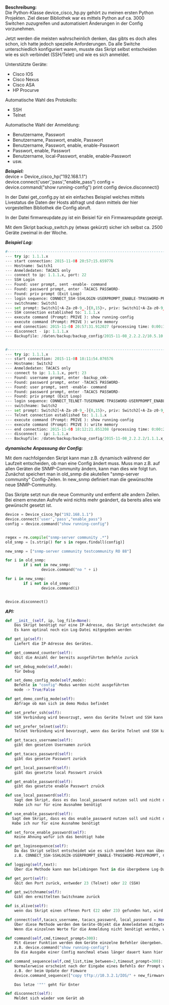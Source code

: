 **Beschreibung:**  
Die Python-Klasse device_cisco_hp.py gehört zu meinen ersten Python Projekten.
Ziel dieser Bibliothek war es mittels Python auf ca. 3000 Switchen zuzugreifen und automatisiert Änderungen in der Config vorzunehmen.

Jetzt werden die meisten wahrscheinlich denken, das gibts es doch alles schon, ich hatte jedoch spezielle Anforderungen.
Da alle Switche unterschiedlich konfiguriert waren, musste das Skript selbst entscheiden wie es sich verbindet (SSH/Telet) und wie es sich anmeldet.

Unterstützte Geräte:
  - Cisco IOS
  - Cisco Nexus
  - Cisco ASA
  - HP Procurve

Automatische Wahl des Protokolls:
  - SSH
  - Telnet

Automatische Wahl der Anmeldung:
  - Benutzername, Passwort
  - Benutzername, Passwort, enable, Passwort
  - Benutzername, Passwort, enable, enable-Passwort
  - Passwort, enable, Passwort
  - Benutzername, local-Passwort, enable, enable-Passwort
  - usw.

***Beispiel:***  
device = Device_cisco_hp("192.168.1.1")
device.connect('user','pass',"enable_pass")
config = device.command("show running-config")
print config
device.disconnect()


In der Datei get_config.py ist ein einfaches Beispiel welches mittels Livestatus die Daten der Hosts abfragt und dann
mittels der hier vorgestellten Bibliothek die Config abruft.

In der Datei firmwreupdate.py ist ein Beisiel für ein Firmwareupdate gezeigt.

Mit dem Skript backup_switch.py (etwas gekürzt) sicher ich selbst ca. 2500 Geräte zweimal in der Woche.

***Beispiel Log:***
```python
#----------------------------------------------------------------------------------
--- try ip: 1.1.1.x
--- start connection: 2015-11-08 20:57:15.659776
--- Hostname: Switch1
--- Anmeldedaten: TACACS only
--- connect to ip: 1.1.1.x, port: 22
--- SSH Login
--- Found: user prompt, sent -enable- command
--- Found: password prompt, enter -TACACS PASSWORD-
--- Found: priv prompt (Exit Loop)
--- login sequence: CONNECT_SSH-SSHLOGIN-USERPROMPT_ENABLE-TPASSWORD-PRIVPROMPT
--- switchname: Switch1
--- set prompt: Switch1[+A-Za-z0-9_-]{0,15}>, priv: Switch1[+A-Za-z0-9_-]{0,15}#, config: Switch1[+A-Za-z0-9_-]{0,15}\(config[+A-Za-z0-9_-]{0,15}\)#
--- SSH connection established to: 1.1.1.x
--- execute command (Prompt: PRIVE ): show running-config
--- execute command (Prompt: PRIVE ): write memory
--- end connection: 2015-11-08 20:57:31.912027 (processing time: 0:00:16.252223)
--- disconnect - ip: 1.1.1.x
--- Backupfile: /daten/backup/backup_config/2015-11-08_2.2.2.2/10.5.10.11_2015-11-08_18-00-04.config


#----------------------------------------------------------------------------------
--- try ip: 1.1.1.x
--- start connection: 2015-11-08 18:11:54.076576
--- Hostname: Switch2
--- Anmeldedaten: TACACS only
--- connect to ip: 1.1.1.x, port: 23
--- Found: username prompt, enter -backup_cmk-
--- Found: password prompt, enter -TACACS PASSWORD-
--- Found: user prompt, sent -enable- command
--- Found: password prompt, enter -TACACS PASSWORD-
--- Found: priv prompt (Exit Loop)
--- login sequence: CONNECT_TELNET-TUSERNAME-TPASSWORD-USERPROMPT_ENABLE-TPASSWORD-PRIVPROMPT
--- switchname: Switch2
--- set prompt: Switch2[+A-Za-z0-9_-]{0,15}>, priv: Switch2[+A-Za-z0-9_-]{0,15}#, config: Switch2[+A-Za-z0-9_-]{0,15}\(config[+A-Za-z0-9_-]{0,15}\)#
--- Telnet connection established to: 1.1.1.x
--- execute command (Prompt: PRIVE ): show running-config
--- execute command (Prompt: PRIVE ): write memory
--- end connection: 2015-11-08 18:12:21.851208 (processing time: 0:00:27.774603)
--- disconnect - ip: 1.1.1.x
--- Backupfile: /daten/backup/backup_config/2015-11-08_2.2.2.2/1.1.1.x_2015-11-08_18-00-04.config
```

***dynamische Anpassung der Config:***   

Mit dem nachfolgenden Skript kann man z.B. dynamisch während der Laufzeit entscheiden, ob man eine Config ändert muss.
Muss man z.B. auf allen Geräten die SNMP-Community ändern, kann man dies wie folgt tun.
Zunächst speichert man in old_snmp die akutellen "snmp-server community" Config-Zeilen.
In new_snmp definiert man die gewünschte neue SNMP-Community.

Das Skripte setzt nun die neue Community und entfernt alle andern Zeilen.
Bei einem erneuten Aufrufe wird nichts mehr geändert, da bereits alles wie gewünscht gesetzt ist. 



```python
device = Device_cisco_hp("192.168.1.1")
device.connect('user','pass',"enable_pass")
config = device.command("show running-config")


regex = re.compile("snmp-server community .*")
old_snmp = [s.strip() for s in regex.findall(config)]

new_snmp = ["snmp-server community testcommunity RO 88"]

for i in old_snmp:
        if i not in new_snmp:
                device.command("no " + i)

for i in new_snmp:
        if i not in old_snmp:
                device.command(i)


device.disconnect()

```

***API:***  

```python
def __init__(self, ip, log_file=None):
    Das Skript benötigt nur eine IP-Adresse, das Skript entscheidet dann selbst ob es sich mit  Telnet (23) oder SSH (22) verbindet.
    Es kann optinal noch ein Log-Datei mitgegeben werden

def get_ip(self):
    Liefert die IP-Adresse des Gerätes.

def get_command_counter(self):
    Gbit die Anzahl der bereits ausgeführten Befehle zurück

def set_debug_mode(self,mode):
    für Debug

def set_demo_config_mode(self,mode):
    Befehle in "config"-Modus werden nicht ausgeführten
    mode -> True/False

def get_demo_config_mode(self):
    Abfrage ob man sich im demo Modus befindet

def set_prefer_ssh(self):
    SSH Verbindung wird bevorzugt, wenn das Geräte Telnet und SSH kann

def set_prefer_telnet(self):
    Telnet Verbindung wird bevorzugt, wenn das Geräte Telnet und SSH kann

def get_tacacs_username(self):
    gibt den gesetzen Usernamen zurück

def get_tacacs_password(self):
    gibt das gesetze Passwort zurück

def get_local_password(self):
    gibt das gesetzte local Passwort zruück

def get_enable_password(self):
    gibt das gesetzte enable Passwort zruück

def use_local_password(self):
    Sagt dem Skript, dass es das local_password nutzen soll und nicht das tacacs_password.
    Habe ich nur für eine Ausnahme benötigt

def use_enable_password(self):
   Sagt dem Skript, dass es das enable_password nutzen soll und nicht das tacacs_password.
   Habe ich nur für eine Ausnahme benötigt

def set_force_enable_password(self):
    Keine Ahnung wofür ich das benötigt habe

def get_loginsequence(self):
    Da das Skript selbst entscheidet wie es sich anmeldet kann man über diese Funktion die Loginsequence abfragen
    z.B. CONNECT_SSH-SSHLOGIN-USERPROMPT_ENABLE-TPASSWORD-PRIVPROMPT, CONNECT_TELNET-TUSERNAME-TPASSWORD-USERPROMPT_ENABLE-TPASSWORD-PRIVPROMPT

def logging(self,text):
    Über die Methode kann man beliebingen Text in die übergebene Log-Datei schreiben

def get_port(self):
    Gbit den Port zurück, entweder 23 (Telnet) oder 22 (SSH)

def get_switchname(self):
    Gibt den ermittelten Switchname zurück

def is_alive(self):
    wenn das Skript einen offenen Port (22 oder 23) gefunden hat, wird True zurückgegeben

def connect(self,tacacs_username, tacacs_password, local_password = None, enable_password = None):
    Über diese Methode werden dem Geräte-Objekt die Anmeledaten mitgeteilt.
    Wenn die einzelnen Werte für die Anmeldung nicht benötigt werden, werden die Werte jeweils ignoriert.

def command(self,cmd,timeout_prompt=300):
    Mit dieser Funktion werden dem Geräte einzelne Befehler übergeben.
    z.B. device.command("show running-config")
    Da die Ausgabe einer Config manchmal etwas länger dauert kann hier optional noch der timeout angegeben werden.

def command_sequence(self,cmd_list,time_between=2,timeout_prompt=300):
    Normalerweise erscheint nach der Eingabe eines Befehls der Prompt wieder, es gibt jedoch Cisco-Befehl bei denen denen ganze Sequenzen eingegeben werden müssen.
    z.B. der beim Update der Fimware
    device.command_sequence(["copy tftp://10.3.2.1/IOS/" + new_firmware_file + " flash:", ""])

    Das letze '""' geht für Enter

def disconnect(self):
    Meldet sich wieder vom Gerät ab


```
